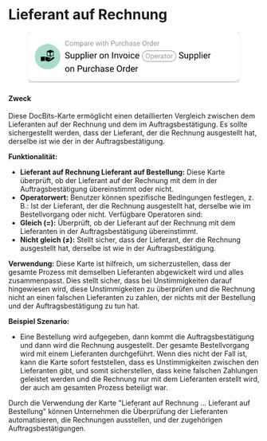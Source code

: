 # Lieferant auf Rechnung

<figure><img src="../../../.gitbook/assets/image (1).png" alt=""><figcaption></figcaption></figure>

#### **Zweck**

Diese DocBits-Karte ermöglicht einen detaillierten Vergleich zwischen dem Lieferanten auf der Rechnung und dem im Auftragsbestätigung. Es sollte sichergestellt werden, dass der Lieferant, der die Rechnung ausgestellt hat, derselbe ist wie der in der Auftragsbestätigung.

**Funktionalität:**

* **Lieferant auf Rechnung Lieferant auf Bestellung:** Diese Karte überprüft, ob der Lieferant auf der Rechnung mit dem in der Auftragsbestätigung übereinstimmt oder nicht.
* **Operatorwert:** Benutzer können spezifische Bedingungen festlegen, z. B.: Ist der Lieferant, der die Rechnung ausgestellt hat, derselbe wie im Bestellvorgang oder nicht. Verfügbare Operatoren sind:
* **Gleich (=):** Überprüft, ob der Lieferant auf der Rechnung mit dem Lieferanten in der Auftragsbestätigung übereinstimmt.
* **Nicht gleich (≠):** Stellt sicher, dass der Lieferant, der die Rechnung ausgestellt hat, derselbe ist wie in der Auftragsbestätigung.

**Verwendung:** Diese Karte ist hilfreich, um sicherzustellen, dass der gesamte Prozess mit demselben Lieferanten abgewickelt wird und alles zusammenpasst. Dies stellt sicher, dass bei Unstimmigkeiten darauf hingewiesen wird, diese Unstimmigkeiten zu überprüfen und die Rechnung nicht an einen falschen Lieferanten zu zahlen, der nichts mit der Bestellung und der Auftragsbestätigung zu tun hat.

**Beispiel Szenario:**

* Eine Bestellung wird aufgegeben, dann kommt die Auftragsbestätigung und dann wird die Rechnung ausgestellt. Der gesamte Bestellvorgang wird mit einem Lieferanten durchgeführt. Wenn dies nicht der Fall ist, kann die Karte sofort feststellen, dass es Unstimmigkeiten zwischen den Lieferanten gibt, und somit sicherstellen, dass keine falschen Zahlungen geleistet werden und die Rechnung nur mit dem Lieferanten erstellt wird, der auch am gesamten Prozess beteiligt war.

Durch die Verwendung der Karte "Lieferant auf Rechnung ... Lieferant auf Bestellung" können Unternehmen die Überprüfung der Lieferanten automatisieren, die Rechnungen ausstellen, und der zugehörigen Auftragsbestätigungen.
